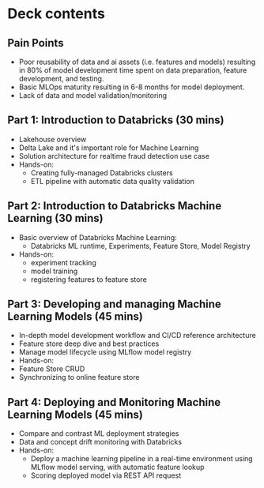 # Deck contents

## Pain Points
- Poor reusability of data and ai assets (i.e. features and models) resulting in 80% of model development time spent on data preparation, feature development, and testing.
- Basic MLOps maturity resulting in 6-8 months for model deployment.
- Lack of data and model validation/monitoring


## Part 1: Introduction to Databricks (30 mins)
- Lakehouse overview
- Delta Lake and it's important role for Machine Learning 
- Solution architecture for realtime fraud detection use case
- Hands-on:
  - Creating fully-managed Databricks clusters
  - ETL pipeline with automatic data quality validation 

## Part 2: Introduction to Databricks Machine Learning (30 mins)
- Basic overview of Databricks Machine Learning: 
  - Databricks ML runtime, Experiments, Feature Store, Model Registry
- Hands-on: 
  - experiment tracking 
  - model training
  - registering features to feature store


## Part 3: Developing and managing Machine Learning Models (45 mins)
- In-depth model development workflow and CI/CD reference architecture
- Feature store deep dive and best practices
- Manage model lifecycle using MLflow model registry
- Hands-on: 
 - Feature Store CRUD
 - Synchronizing to online feature store


## Part 4: Deploying and Monitoring Machine Learning Models (45 mins)
- Compare and contrast ML deployment strategies
- Data and concept drift monitoring with Databricks
- Hands-on:
  - Deploy a machine learning pipeline in a real-time environment using MLflow model serving, with automatic feature lookup 
  - Scoring deployed model via REST API request 

